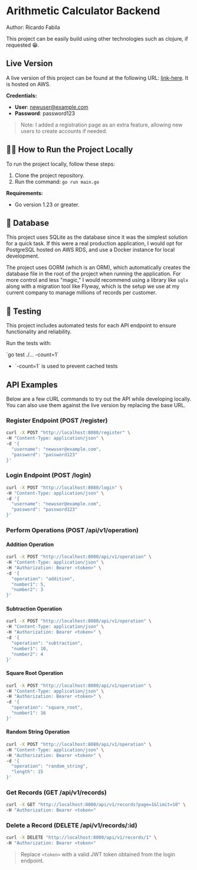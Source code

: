 # Arithmetic Calculator Backend

Author: Ricardo Fabila

This project can be easily build using other technologies such as clojure, if requested 😁.

## Live Version

A live version of this project can be found at the following URL: [link-here](#). It is hosted on AWS.

**Credentials:**

- **User**: newuser@example.com
- **Password**: password123

> Note: I added a registration page as an extra feature, allowing new users to create accounts if needed.

## 🏃‍♂️ How to Run the Project Locally

To run the project locally, follow these steps:

1. Clone the project repository.
2. Run the command: `go run main.go`

**Requirements:**

- Go version 1.23 or greater.

## 💾 Database

This project uses SQLite as the database since it was the simplest solution for a quick task. If this were a real
production application, I would opt for PostgreSQL hosted on AWS RDS, and use a Docker instance for local development.

The project uses GORM (which is an ORM), which automatically creates the database file in the root of the project when
running
the application. For more control and less "magic," I would recommend using a library like `sqlx` along with a migration
tool like Flyway, which is the setup we use at my current company to manage millions of records per customer.

## 🧪 Testing

This project includes automated tests for each API endpoint to ensure functionality and reliability.

Run the tests with:

´go test ./... -count=1´

* ´-count=1´ is used to prevent cached tests

## API Examples

Below are a few cURL commands to try out the API while developing locally. You can also use them against the live
version by replacing the base URL.

### Register Endpoint (POST /register)

```sh
curl -X POST "http://localhost:8080/register" \
-H "Content-Type: application/json" \
-d '{
  "username": "newuser@example.com",
  "password": "password123"
}'
```

### Login Endpoint (POST /login)

```sh
curl -X POST "http://localhost:8080/login" \
-H "Content-Type: application/json" \
-d '{
  "username": "newuser@example.com",
  "password": "password123"
}'
```

### Perform Operations (POST /api/v1/operation)

#### Addition Operation

```sh
curl -X POST "http://localhost:8080/api/v1/operation" \
-H "Content-Type: application/json" \
-H "Authorization: Bearer <token>" \
-d '{
  "operation": "addition",
  "number1": 5,
  "number2": 3
}'
```

#### Subtraction Operation

```sh
curl -X POST "http://localhost:8080/api/v1/operation" \
-H "Content-Type: application/json" \
-H "Authorization: Bearer <token>" \
-d '{
  "operation": "subtraction",
  "number1": 10,
  "number2": 4
}'
```

#### Square Root Operation

```sh
curl -X POST "http://localhost:8080/api/v1/operation" \
-H "Content-Type: application/json" \
-H "Authorization: Bearer <token>" \
-d '{
  "operation": "square_root",
  "number1": 16
}'
```

#### Random String Operation

```sh
curl -X POST "http://localhost:8080/api/v1/operation" \
-H "Content-Type: application/json" \
-H "Authorization: Bearer <token>" \
-d '{
  "operation": "random_string",
  "length": 15
}'
```

### Get Records (GET /api/v1/records)

```sh
curl -X GET "http://localhost:8080/api/v1/records?page=1&limit=10" \
-H "Authorization: Bearer <token>"
```

### Delete a Record (DELETE /api/v1/records/:id)

```sh
curl -X DELETE "http://localhost:8080/api/v1/records/1" \
-H "Authorization: Bearer <token>"
```

> Replace `<token>` with a valid JWT token obtained from the login endpoint.


